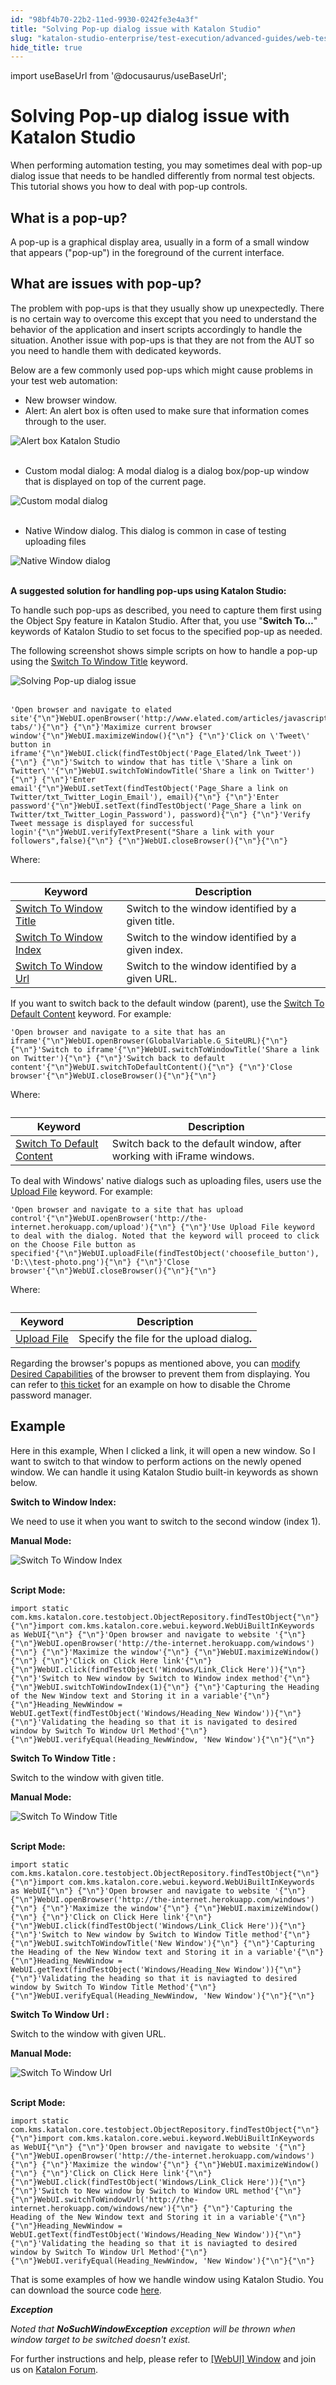 ```yaml
---
id: "98bf4b70-22b2-11ed-9930-0242fe3e4a3f"
title: "Solving Pop-up dialog issue with Katalon Studio"
slug: "katalon-studio-enterprise/test-execution/advanced-guides/web-testing/solving-pop-up-dialog-issue-with-katalon-studio"
hide_title: true
---
```

import useBaseUrl from '@docusaurus/useBaseUrl';

    

# <a id="id" class="anchor_top_offset"/><a id="ariaid-title1" class="anchor_top_offset"/>Solving Pop-up dialog issue with Katalon Studio

    
      
<p xmlns="http://www.w3.org/1999/xhtml" className="p">When performing automation testing, you may sometimes deal with   pop-up dialog issue that needs to be handled differently from   normal test objects. This tutorial shows you how to deal with   pop-up controls.</p> 
    
  
    

## <a id="id_1" class="anchor_top_offset"/>What is a pop-up?

    
      
<p xmlns="http://www.w3.org/1999/xhtml" className="p">A pop-up is a graphical display area, usually in a form of a   small window that appears ("pop-up") in the foreground of the   current interface.</p> 
    
  

## <a id="id_2" class="anchor_top_offset"/>What are issues with pop-up?

<p xmlns="http://www.w3.org/1999/xhtml" className="p">The problem with pop-ups is that they usually show up   unexpectedly. There is no certain way to overcome this except that   you need to understand the behavior of the application and insert   scripts accordingly to handle the situation. Another issue with   pop-ups is that they are not from the AUT so you need to handle   them with dedicated keywords.</p> 
<p xmlns="http://www.w3.org/1999/xhtml" className="p">Below are a few commonly used pop-ups which might cause problems   in your test web automation:</p> 
<ul xmlns="http://www.w3.org/1999/xhtml" className="ul"><li className="li">New browser window.</li><li className="li">Alert: An alert box is often used to make sure that information     comes through to the user.</li></ul> 
<p xmlns="http://www.w3.org/1999/xhtml" className="p">   <img className="image" src={useBaseUrl("https://github.com/katalon-studio/docs-images/raw/master/katalon-studio/tutorials/pop_up_dialog_issue/alert-box-300x94.png")} alt="Alert box Katalon Studio" /><br /><br /> </p> 
<ul xmlns="http://www.w3.org/1999/xhtml" className="ul"><li className="li">Custom modal dialog: A modal dialog is a dialog box/pop-up     window that is displayed on top of the current page.</li></ul> 
<p xmlns="http://www.w3.org/1999/xhtml" className="p">   <img className="image" src={useBaseUrl("https://github.com/katalon-studio/docs-images/raw/master/katalon-studio/tutorials/pop_up_dialog_issue/sign-in.png")} alt="Custom modal dialog" /><br /><br /> </p> 
<ul xmlns="http://www.w3.org/1999/xhtml" className="ul"><li className="li">Native Window dialog. This dialog is common in case of testing     uploading files</li></ul> 
<p xmlns="http://www.w3.org/1999/xhtml" className="p">   <img className="image" src={useBaseUrl("https://github.com/katalon-studio/docs-images/raw/master/katalon-studio/tutorials/pop_up_dialog_issue/Native-Window-dialog.png")} alt="Native Window dialog" /><br /><br /> </p> 
<p xmlns="http://www.w3.org/1999/xhtml" className="p">   <strong className="ph b">A suggested solution for handling pop-ups using Katalon     Studio:</strong> </p> 
<p xmlns="http://www.w3.org/1999/xhtml" className="p">To handle such pop-ups as described, you need to capture them   first using the Object Spy feature in Katalon Studio. After that,   you use "<strong className="ph b">Switch To…</strong>" keywords of Katalon   Studio to set focus to the specified pop-up as needed.</p> 
<p xmlns="http://www.w3.org/1999/xhtml" className="p">The following screenshot shows simple scripts on how to handle a   pop-up using the <a className="xref" href="/docs/katalon-studio-enterprise/keywords/web-ui-keywords/webui-switch-to-window-title">Switch To     Window Title</a> keyword.</p> 
<p xmlns="http://www.w3.org/1999/xhtml" className="p">   <img className="image" src={useBaseUrl("https://github.com/katalon-studio/docs-images/raw/master/katalon-studio/tutorials/pop_up_dialog_issue/Switch-To-Window-Title-keyword..png")} alt="Solving Pop-up dialog issue" /><br /><br /> </p> 
<pre xmlns="http://www.w3.org/1999/xhtml" className="pre codeblock"><code>'Open browser and navigate to elated site'{"\n"}WebUI.openBrowser('http://www.elated.com/articles/javascript-tabs/'){"\n"} {"\n"}'Maximize current browser window'{"\n"}WebUI.maximizeWindow(){"\n"} {"\n"}'Click on \'Tweet\' button in iframe'{"\n"}WebUI.click(findTestObject('Page_Elated/lnk_Tweet')){"\n"} {"\n"}'Switch to window that has title \'Share a link on Twitter\''{"\n"}WebUI.switchToWindowTitle('Share a link on Twitter'){"\n"} {"\n"}'Enter email'{"\n"}WebUI.setText(findTestObject('Page_Share a link on Twitter/txt_Twitter_Login_Email'), email){"\n"} {"\n"}'Enter password'{"\n"}WebUI.setText(findTestObject('Page_Share a link on Twitter/txt_Twitter_Login_Password'), password){"\n"} {"\n"}'Verify Tweet message is displayed for successful login'{"\n"}WebUI.verifyTextPresent("Share a link with your followers",false){"\n"} {"\n"}WebUI.closeBrowser(){"\n"}{"\n"}</code></pre> 
<p xmlns="http://www.w3.org/1999/xhtml" className="p">Where:</p> 
<table xmlns="http://www.w3.org/1999/xhtml" className="table"><caption /><thead className="thead"><tr className><th className="entry anchor_top_offset" id="id_2__entry__1">Keyword</th><th className="entry anchor_top_offset" id="id_2__entry__2">Description</th></tr></thead><tbody className="tbody"><tr className><td className="entry" headers="id_2__entry__1 id_2__entry__2 ">         <a className="xref" href="/docs/katalon-studio-enterprise/keywords/web-ui-keywords/webui-switch-to-window-title">Switch           To Window Title</a>       </td><td className="entry" headers="id_2__entry__1 id_2__entry__2 ">Switch to the window identified by a given title.</td></tr><tr className><td className="entry" headers="id_2__entry__1 id_2__entry__2 ">         <a className="xref" href="/docs/katalon-studio-enterprise/keywords/web-ui-keywords/webui-switch-to-window-index">Switch           To Window Index</a>       </td><td className="entry" headers="id_2__entry__1 id_2__entry__2 ">Switch to the window identified by a given index.</td></tr><tr className><td className="entry" headers="id_2__entry__1 id_2__entry__2 ">         <a className="xref" href="/docs/katalon-studio-enterprise/keywords/web-ui-keywords/webui-switch-to-window-url">Switch           To Window Url</a>       </td><td className="entry" headers="id_2__entry__1 id_2__entry__2 ">Switch to the window identified by a given URL.</td></tr></tbody></table> 
<p xmlns="http://www.w3.org/1999/xhtml" className="p">If you want to switch back to the default window (parent), use   the <a className="xref" href="/docs/katalon-studio-enterprise/keywords/web-ui-keywords/webui-switch-to-default-content">Switch To     Default Content</a> keyword. For example<em className="ph i">:</em> </p> 
<pre xmlns="http://www.w3.org/1999/xhtml" className="pre codeblock"><code>'Open browser and navigate to a site that has an iframe'{"\n"}WebUI.openBrowser(GlobalVariable.G_SiteURL){"\n"} {"\n"}'Switch to iframe'{"\n"}WebUI.switchToWindowTitle('Share a link on Twitter'){"\n"} {"\n"}'Switch back to default content'{"\n"}WebUI.switchToDefaultContent(){"\n"} {"\n"}'Close browser'{"\n"}WebUI.closeBrowser(){"\n"}{"\n"}</code></pre> 
<p xmlns="http://www.w3.org/1999/xhtml" className="p">Where:</p> 
<table xmlns="http://www.w3.org/1999/xhtml" className="table"><caption /><thead className="thead"><tr className><th className="entry anchor_top_offset" id="id_2__entry__9">Keyword</th><th className="entry anchor_top_offset" id="id_2__entry__10">Description</th></tr></thead><tbody className="tbody"><tr className><td className="entry" headers="id_2__entry__9 id_2__entry__10 ">         <a className="xref" href="/docs/katalon-studio-enterprise/keywords/web-ui-keywords/webui-switch-to-default-content">Switch To           Default Content</a>       </td><td className="entry" headers="id_2__entry__9 id_2__entry__10 ">Switch back to the default window, after working with iFrame         windows.</td></tr></tbody></table> 
<p xmlns="http://www.w3.org/1999/xhtml" className="p">To deal with Windows' native dialogs such as uploading files,   users use the <a className="xref" href="/docs/katalon-studio-enterprise/keywords/web-ui-keywords/webui-switch-to-default-content">Upload File</a> keyword.   For example:</p> 
<pre xmlns="http://www.w3.org/1999/xhtml" className="pre codeblock"><code>'Open browser and navigate to a site that has upload control'{"\n"}WebUI.openBrowser('http://the-internet.herokuapp.com/upload'){"\n"} {"\n"}'Use Upload File keyword to deal with the dialog. Noted that the keyword will proceed to click on the Choose File button as specified'{"\n"}WebUI.uploadFile(findTestObject('choosefile_button'), 'D:\\test-photo.png'){"\n"} {"\n"}'Close browser'{"\n"}WebUI.closeBrowser(){"\n"}{"\n"}</code></pre> 
<p xmlns="http://www.w3.org/1999/xhtml" className="p">Where:</p> 
<table xmlns="http://www.w3.org/1999/xhtml" className="table"><caption /><thead className="thead"><tr className><th className="entry anchor_top_offset" id="id_2__entry__13">Keyword</th><th className="entry anchor_top_offset" id="id_2__entry__14">Description</th></tr></thead><tbody className="tbody"><tr className><td className="entry" headers="id_2__entry__13 id_2__entry__14 ">         <a className="xref" href="/docs/katalon-studio-enterprise/keywords/web-ui-keywords/webui-upload-file">Upload           File</a>       </td><td className="entry" headers="id_2__entry__13 id_2__entry__14 ">Specify the file for the upload dialog<strong className="ph b">.</strong>       </td></tr></tbody></table> 
<p xmlns="http://www.w3.org/1999/xhtml" className="p">Regarding the browser's popups as mentioned above, you   can <a className="xref" href="/docs/katalon-studio-enterprise/create-tests-and-projects/manage-projects/project-settings/project-settings-overview">modify     Desired Capabilities</a> of the browser to prevent them from   displaying. You can refer to <a className="xref j-external-link" href="https://forum.katalon.com/discussion/1417/disable-chrome-password-manager" target="_blank">this     ticket</a> for an example on how to disable the Chrome password   manager.</p> 

## <a id="id_3" class="anchor_top_offset"/>Example

<p xmlns="http://www.w3.org/1999/xhtml" className="p">Here in this example, When I clicked a link, it will open a new   window. So I want to switch to that window to perform actions on   the newly opened window. We can handle it using Katalon Studio   built-in keywords as shown below.</p> 
<p xmlns="http://www.w3.org/1999/xhtml" className="p">   <strong className="ph b">Switch to Window Index:</strong> </p> 
<p xmlns="http://www.w3.org/1999/xhtml" className="p">We need to use it when you want to switch to the second window   (index 1).</p> 
<p xmlns="http://www.w3.org/1999/xhtml" className="p">   <strong className="ph b">Manual Mode:</strong> </p> 
<p xmlns="http://www.w3.org/1999/xhtml" className="p">   <img className="image" src={useBaseUrl("https://github.com/katalon-studio/docs-images/raw/master/katalon-studio/tutorials/pop_up_dialog_issue/Switch-to-Window-Index.png")} alt="Switch To Window Index" /><br /><br /> </p> 
<p xmlns="http://www.w3.org/1999/xhtml" className="p">   <strong className="ph b">Script Mode:</strong> </p> 
<pre xmlns="http://www.w3.org/1999/xhtml" className="pre codeblock"><code>import static com.kms.katalon.core.testobject.ObjectRepository.findTestObject{"\n"} {"\n"}import com.kms.katalon.core.webui.keyword.WebUiBuiltInKeywords as WebUI{"\n"} {"\n"}'Open browser and navigate to website '{"\n"} {"\n"}WebUI.openBrowser('http://the-internet.herokuapp.com/windows'){"\n"} {"\n"}'Maximize the window'{"\n"} {"\n"}WebUI.maximizeWindow(){"\n"} {"\n"}'Click on Click Here link'{"\n"} {"\n"}WebUI.click(findTestObject('Windows/Link_Click Here')){"\n"} {"\n"}'Switch to New window by Switch to Window index method'{"\n"} {"\n"}WebUI.switchToWindowIndex(1){"\n"} {"\n"}'Capturing the Heading of the New Window text and Storing it in a variable'{"\n"} {"\n"}Heading_NewWindow = WebUI.getText(findTestObject('Windows/Heading_New Window')){"\n"} {"\n"}'Validating the heading so that it is navigated to desired window by Switch To Window Url Method'{"\n"} {"\n"}WebUI.verifyEqual(Heading_NewWindow, 'New Window'){"\n"}{"\n"}</code></pre> 
<p xmlns="http://www.w3.org/1999/xhtml" className="p">   <strong className="ph b">Switch To Window Title :</strong> </p> 
<p xmlns="http://www.w3.org/1999/xhtml" className="p">Switch to the window with given title.</p> 
<p xmlns="http://www.w3.org/1999/xhtml" className="p">   <strong className="ph b">Manual Mode:</strong> </p> 
<p xmlns="http://www.w3.org/1999/xhtml" className="p">   <img className="image" src={useBaseUrl("https://github.com/katalon-studio/docs-images/raw/master/katalon-studio/tutorials/pop_up_dialog_issue/switch-to-window-title.png")} alt="Switch To Window Title" /><br /><br /> </p> 
<p xmlns="http://www.w3.org/1999/xhtml" className="p">   <strong className="ph b">Script Mode:</strong> </p> 
<pre xmlns="http://www.w3.org/1999/xhtml" className="pre codeblock"><code>import static com.kms.katalon.core.testobject.ObjectRepository.findTestObject{"\n"} {"\n"}import com.kms.katalon.core.webui.keyword.WebUiBuiltInKeywords as WebUI{"\n"} {"\n"}'Open browser and navigate to website '{"\n"} {"\n"}WebUI.openBrowser('http://the-internet.herokuapp.com/windows'){"\n"} {"\n"}'Maximize the window'{"\n"} {"\n"}WebUI.maximizeWindow(){"\n"} {"\n"}'Click on Click Here link'{"\n"} {"\n"}WebUI.click(findTestObject('Windows/Link_Click Here')){"\n"} {"\n"}'Switch to New window by Switch to Window Title method'{"\n"} {"\n"}WebUI.switchToWindowTitle('New Window'){"\n"} {"\n"}'Capturing the Heading of the New Window text and Storing it in a variable'{"\n"} {"\n"}Heading_NewWindow = WebUI.getText(findTestObject('Windows/Heading_New Window')){"\n"} {"\n"}'Validating the heading so that it is naviagted to desired window by Switch To Window Title Method'{"\n"} {"\n"}WebUI.verifyEqual(Heading_NewWindow, 'New Window'){"\n"}{"\n"}</code></pre> 
<p xmlns="http://www.w3.org/1999/xhtml" className="p">   <strong className="ph b">Switch To Window Url :</strong> </p> 
<p xmlns="http://www.w3.org/1999/xhtml" className="p">Switch to the window with given URL.</p> 
<p xmlns="http://www.w3.org/1999/xhtml" className="p">   <strong className="ph b">Manual Mode:</strong> </p> 
<p xmlns="http://www.w3.org/1999/xhtml" className="p">   <img className="image" src={useBaseUrl("https://github.com/katalon-studio/docs-images/raw/master/katalon-studio/tutorials/pop_up_dialog_issue/switch-to-window-url.png")} alt="Switch To Window Url" /><br /><br /> </p> 
<p xmlns="http://www.w3.org/1999/xhtml" className="p">   <strong className="ph b">Script Mode:</strong> </p> 
<pre xmlns="http://www.w3.org/1999/xhtml" className="pre codeblock"><code>import static com.kms.katalon.core.testobject.ObjectRepository.findTestObject{"\n"} {"\n"}import com.kms.katalon.core.webui.keyword.WebUiBuiltInKeywords as WebUI{"\n"} {"\n"}'Open browser and navigate to website '{"\n"} {"\n"}WebUI.openBrowser('http://the-internet.herokuapp.com/windows'){"\n"} {"\n"}'Maximize the window'{"\n"} {"\n"}WebUI.maximizeWindow(){"\n"} {"\n"}'Click on Click Here link'{"\n"} {"\n"}WebUI.click(findTestObject('Windows/Link_Click Here')){"\n"} {"\n"}'Switch to New window by Switch to Window URL method'{"\n"} {"\n"}WebUI.switchToWindowUrl('http://the-internet.herokuapp.com/windows/new'){"\n"} {"\n"}'Capturing the Heading of the New Window text and Storing it in a variable'{"\n"} {"\n"}Heading_NewWindow = WebUI.getText(findTestObject('Windows/Heading_New Window')){"\n"} {"\n"}'Validating the heading so that it is naviagted to desired window by Switch To Window Url Method'{"\n"} {"\n"}WebUI.verifyEqual(Heading_NewWindow, 'New Window'){"\n"}{"\n"}</code></pre> 
<p xmlns="http://www.w3.org/1999/xhtml" className="p">That is some examples of how we handle window using Katalon   Studio. You can download the source code <a className="xref j-external-link" href="https://github.com/katalon-studio/katalon-web-automation" target="_blank">here</a>.</p> 
<p xmlns="http://www.w3.org/1999/xhtml" className="p">   <em className="ph i">     <strong className="ph b">Exception</strong>   </em> </p> 
<p xmlns="http://www.w3.org/1999/xhtml" className="p">   <em className="ph i">Noted     that <strong className="ph b">NoSuchWindowException</strong></em> <em className="ph i">exception     will be thrown when window target to be switched doesn't     exist.</em></p> 
<p xmlns="http://www.w3.org/1999/xhtml" className="p">For further instructions and help, please refer to <a className="xref" href="/docs/katalon-studio-enterprise/test-design/web-test-design/web-record-and-spy-utilities/record-web-utility">[WebUI] Window</a> and join us on <a className="xref j-external-link" href="https://forum.katalon.com/" target="_blank">Katalon Forum</a>.</p> 
